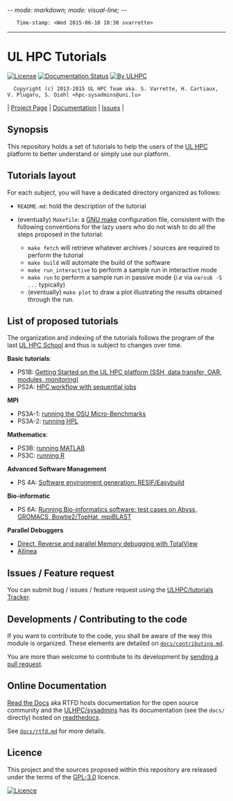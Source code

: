 -*- mode: markdown; mode: visual-line;  -*-

       Time-stamp: <Wed 2015-06-10 10:30 svarrette>

-------------------

# UL HPC Tutorials 

[![License](http://img.shields.io/:license-GPL3.0-blue.svg)](LICENSE)
[![Documentation Status](https://readthedocs.org/projects/ulhpc-tutorials/badge/?version=latest)](https://readthedocs.org/projects/ulhpc-tutorials/?badge=latest)
[![By ULHPC](https://img.shields.io/badge/by-ULHPC-blue.svg)](http://hpc.uni.lu)

      Copyright (c) 2013-2015 UL HPC Team aka. S. Varrette, H. Cartiaux, V. Plugaru, S. Diehl <hpc-sysadmins@uni.lu>

| [Project Page](https://github.com/ULHPC/tutorials) |  [Documentation](https://ulhpc-tutorials.readthedocs.org/en/latest/) | [Issues](https://github.com/ULHPC/tutorials/issues) |

## Synopsis

This repository holds a set of tutorials to help the users of the [UL HPC](https://hpc.uni.lu) platform to better understand or simply use our platform. 

## Tutorials layout

For each subject, you will have a dedicated directory organized as follows:

* `README.md`: hold the description of the tutorial
* (eventually) `Makefile`: a [GNU make](http://www.gnu.org/software/make/) configuration file, consistent with the following conventions for the lazy users who do not wish to do all the steps proposed in the tutorial: 
  
   - `make fetch` will retrieve whatever archives / sources are required to
    perform the tutorial
   - `make build` will automate the build of the software
   - `make run_interactive` to perform a sample run in interactive mode
   - `make run` to perform a sample run in passive mode (_i.e_  via `oarsub -S ...` typically)
   - (eventually) `make plot` to draw a plot illustrating the results obtained through the run.

## List of proposed tutorials

The organization and indexing of the tutorials follows the program of the last [UL HPC School](http://hpc.uni.lu/hpc-school/) and thus is subject to changes over time. 
 
__Basic tutorials__:

* PS1B: [Getting Started on the UL HPC platform (SSH, data transfer, OAR, modules, monitoring)](/basic/getting_started)
* PS2A: [HPC workflow with sequential jobs](/basic/sequential_jobs)

__MPI__

* PS3A-1: [running the OSU Micro-Benchmarks](/advanced/OSU_MicroBenchmarks)
* PS3A-2: [running HPL](/advanced/HPL)

__Mathematics__:

* PS3B: [running MATLAB](/advanced/MATLAB)
* PS3C: [running R](/advanced/R)

__Advanced Software Management__

* PS 4A: [Software environment generation: RESIF/Easybuild](/advanced/RESIF/)

__Bio-informatic__

* PS 6A: [Running Bio-informatics software: test cases on Abyss, GROMACS, Bowtie2/TopHat, mpiBLAST](/advanced/Bioinformatics/)

__Parallel Debuggers__

* [Direct, Reverse and parallel Memory debugging with TotalView](/advanced/TotalView)
* [Allinea](/advanced/Allinea)

## Issues / Feature request

You can submit bug / issues / feature request using the [ULHPC/tutorials Tracker](https://github.com/ULHPC/tutorials/issues). 

## Developments / Contributing to the code 

If you want to contribute to the code, you shall be aware of the way this module is organized. 
These elements are detailed on [`docs/contributing.md`](contributing.md).

You are more than welcome to contribute to its development by [sending a pull request](https://help.github.com/articles/using-pull-requests). 

## Online Documentation

[Read the Docs](https://readthedocs.org/) aka RTFD hosts documentation for the open source community and the [ULHPC/sysadmins](https://github.com/ULHPC/tutorials) has its documentation (see the `docs/` directly) hosted on [readthedocs](http://ulhpc-tutorials.rtfd.org).

See [`docs/rtfd.md`](rtfd.md) for more details.

## Licence

This project and the sources proposed within this repository are released under the terms of the [GPL-3.0](LICENCE) licence.

[![Licence](https://www.gnu.org/graphics/gplv3-88x31.png)](LICENSE)
